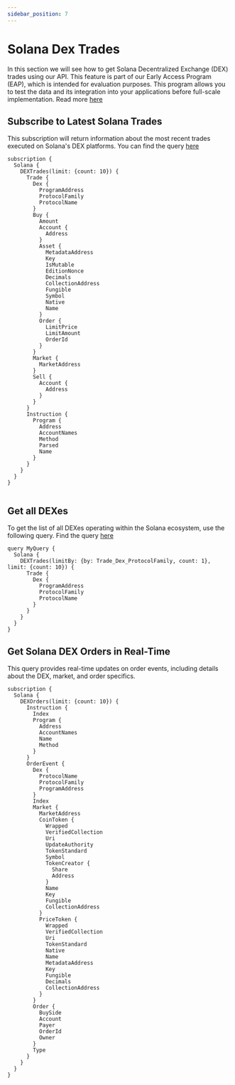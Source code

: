 ```yaml
---
sidebar_position: 7
---
```


# Solana Dex Trades

In this section we will see how to get Solana Decentralized Exchange (DEX) trades using our API. This feature is part of our Early Access Program (EAP), which is intended for evaluation purposes. This program allows you to test the data and its integration into your applications before full-scale implementation. Read more [here](https://docs.bitquery.io/docs/graphql/dataset/EAP/)

## Subscribe to Latest Solana Trades

This subscription will return information about the most recent trades executed on Solana's DEX platforms. 
You can find the query [here](https://ide.bitquery.io/Get-Latest-Solana-DEX-Trades)

```
subscription {
  Solana {
    DEXTrades(limit: {count: 10}) {
      Trade {
        Dex {
          ProgramAddress
          ProtocolFamily
          ProtocolName
        }
        Buy {
          Amount
          Account {
            Address
          }
          Asset {
            MetadataAddress
            Key
            IsMutable
            EditionNonce
            Decimals
            CollectionAddress
            Fungible
            Symbol
            Native
            Name
          }
          Order {
            LimitPrice
            LimitAmount
            OrderId
          }
        }
        Market {
          MarketAddress
        }
        Sell {
          Account {
            Address
          }
        }
      }
      Instruction {
        Program {
          Address
          AccountNames
          Method
          Parsed
          Name
        }
      }
    }
  }
}


```

## Get all DEXes

To get the list of all DEXes operating within the Solana ecosystem, use the following query. 
Find the query [here](https://ide.bitquery.io/Solana-DEXs)

```
query MyQuery {
  Solana {
    DEXTrades(limitBy: {by: Trade_Dex_ProtocolFamily, count: 1}, limit: {count: 10}) {
      Trade {
        Dex {
          ProgramAddress
          ProtocolFamily
          ProtocolName
        }
      }
    }
  }
}

```

## Get Solana DEX Orders in Real-Time

This query provides real-time updates on order events, including details about the DEX, market, and order specifics.

```
subscription {
  Solana {
    DEXOrders(limit: {count: 10}) {
      Instruction {
        Index
        Program {
          Address
          AccountNames
          Name
          Method
        }
      }
      OrderEvent {
        Dex {
          ProtocolName
          ProtocolFamily
          ProgramAddress
        }
        Index
        Market {
          MarketAddress
          CoinToken {
            Wrapped
            VerifiedCollection
            Uri
            UpdateAuthority
            TokenStandard
            Symbol
            TokenCreator {
              Share
              Address
            }
            Name
            Key
            Fungible
            CollectionAddress
          }
          PriceToken {
            Wrapped
            VerifiedCollection
            Uri
            TokenStandard
            Native
            Name
            MetadataAddress
            Key
            Fungible
            Decimals
            CollectionAddress
          }
        }
        Order {
          BuySide
          Account
          Payer
          OrderId
          Owner
        }
        Type
      }
    }
  }
}

```
